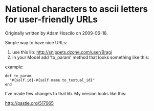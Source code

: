 # National characters to ascii letters for user-friendly URLs

Originally written by Adam Hoscilo on 2009-06-18.

Simple way to have nice URLs:
1. use this lib: <http://snippets.dzone.com/user/Bragi> 
2. in your Model add 'to\_param' method that looks something like this:

example:

    def to_param
      "#{self.id}-#{self.name.to_textual_id}"
    end

I've made few changes to that lib. My version looks like this:

<http://pastie.org/517065>



